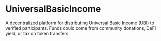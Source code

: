 # UniversalBasicIncome
 A decentralized platform for distributing Universal Basic Income (UBI) to verified participants. Funds could come from community donations, DeFi yield, or tax on token transfers.

